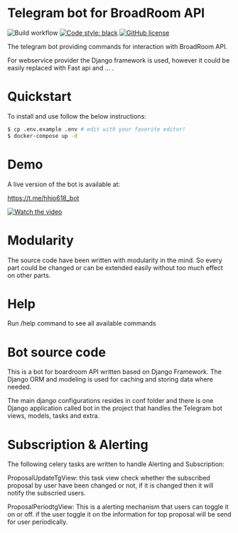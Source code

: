 # Telegram bot for BroadRoom API

![Build workflow](https://github.com/seyedrezafar/boardroom-telegram-bot/actions/workflows/main.yml/badge.svg)
[![Code style: black](https://img.shields.io/badge/code%20style-black-000000.svg)](https://github.com/psf/black)
[![GitHub license](https://img.shields.io/github/license/seyedrezafar/boardroom-telegram-bot)](https://github.com/seyedrezafar/boardroom-telegram-bot/blob/master/LICENSE)

The telegram bot providing commands for interaction with BroadRoom API.

For webservice provider the Django framework is used, however it could be easily
replaced with Fast api and ... .

# Quickstart

To install and use follow the below instructions:

```sh
$ cp .env.example .env # edit with your favorite editor!
$ docker-compose up -d
```

# Demo

A live version of the bot is available at:

https://t.me/hhio618_bot

[![Watch the video](https://img.youtube.com/vi/mHbO9RZeg3M/maxresdefault.jpg)](https://youtu.be/mHbO9RZeg3M)

# Modularity

The source code have been written with modularity in the mind. So every part could be changed or can be extended easily without too much effect on other parts.

# Help

Run /help command to see all available commands

# Bot source code

This is a bot for boardroom API written based on Django Framework. The Django ORM and modeling is used for caching and storing data where needed.

The main django configurations resides in conf folder and there is one Django application called bot in the project that handles the Telegram bot views, models, tasks and extra.

# Subscription & Alerting

The following celery tasks are written to handle Alerting and Subscription:

ProposalUpdateTgView: this task view check whether the subscribed proposal by user have been changed or not, if it is changed then it will notify the subscried users.

ProposalPeriodtgView: This is a alerting mechanism that users can toggle it on or off. if the user toggle it on the information for top proposal will be send for user periodically.
